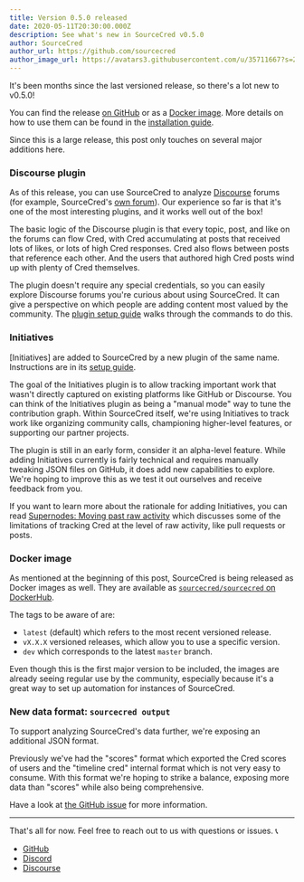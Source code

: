 ```yaml
---
title: Version 0.5.0 released
date: 2020-05-11T20:30:00.000Z
description: See what's new in SourceCred v0.5.0
author: SourceCred
author_url: https://github.com/sourcecred
author_image_url: https://avatars3.githubusercontent.com/u/35711667?s=200&v=4
---
```


It's been months since the last versioned release, so there's a lot new to
v0.5.0!

You can find the release [on GitHub][github release] or as a [Docker image].
More details on how to use them can be found in the [installation guide].

Since this is a large release, this post only touches on several major additions
here.

### Discourse plugin

As of this release, you can use SourceCred to analyze [Discourse] forums (for
example, SourceCred's [own forum]). Our experience so far is that it's one of
the most interesting plugins, and it works well out of the box!

The basic logic of the Discourse plugin is that every topic, post, and like on
the forums can flow Cred, with Cred accumulating at posts that received lots of
likes, or lots of high Cred responses. Cred also flows between posts that
reference each other. And the users that authored high Cred posts wind up with
plenty of Cred themselves.

The plugin doesn't require any special credentials, so you can easily explore
Discourse forums you're curious about using SourceCred. It can give a
perspective on which people are adding content most valued by the community. The
[plugin setup guide][discourse setup] walks through the commands to do this.

### Initiatives

[Initiatives] are added to SourceCred by a new plugin of the same name.
Instructions are in its [setup guide][initiatives setup].

The goal of the Initiatives plugin is to allow tracking important work that
wasn't directly captured on existing platforms like GitHub or Discourse. You can
think of the Initiatives plugin as being a "manual mode" way to tune the
contribution graph. Within SourceCred itself, we're using Initiatives to track
work like organizing community calls, championing higher-level features, or
supporting our partner projects.

The plugin is still in an early form, consider it an alpha-level feature. While
adding Initiatives currently is fairly technical and requires manually tweaking
JSON files on GitHub, it does add new capabilities to explore. We're hoping to
improve this as we test it out ourselves and receive feedback from you.

If you want to learn more about the rationale for adding Initiatives, you can
read [Supernodes: Moving past raw activity] which discusses some of the
limitations of tracking Cred at the level of raw activity, like pull requests or
posts.

### Docker image

As mentioned at the beginning of this post, SourceCred is being released as
Docker images as well. They are available as [`sourcecred/sourcecred` on
DockerHub][docker image].

The tags to be aware of are:

- `latest` (default) which refers to the most recent versioned release.
- `vX.X.X` versioned releases, which allow you to use a specific version.
- `dev` which corresponds to the latest `master` branch.

Even though this is the first major version to be included, the images are
already seeing regular use by the community, especially because it's a great way
to set up automation for instances of SourceCred.

### New data format: `sourcecred output`

To support analyzing SourceCred's data further, we're exposing an additional
JSON format.

Previously we've had the "scores" format which exported the Cred scores of users
and the "timeline cred" internal format which is not very easy to consume. With
this format we're hoping to strike a balance, exposing more data than "scores"
while also being comprehensive.

Have a look at [the GitHub issue][sourcecred output issue] for more information.

---

That's all for now. Feel free to reach out to us with questions or issues.
:telephone_receiver:

- [GitHub](https://github.com/sourcecred/sourcecred)
- [Discord](https://sourcecred.io/discord)
- [Discourse](https://discourse.sourcecred.io)

[discourse]: https://www.discourse.org/
[own forum]: https://discourse.sourcecred.io
[github release]: https://github.com/sourcecred/sourcecred/releases/tag/v0.5.0
[docker image]: https://hub.docker.com/r/sourcecred/sourcecred/tags
[installation guide]: ../docs/beta/setup-guide.md
[discourse setup]: ../docs/beta/plugins/discourse.md
[initiatives setup]: ../docs/beta/plugins/initiatives.md
[sourcecred output issue]: https://github.com/sourcecred/sourcecred/issues/1773
[supernodes: moving past raw activity]:
  https://discourse.sourcecred.io/t/supernodes-moving-past-raw-activity/340
